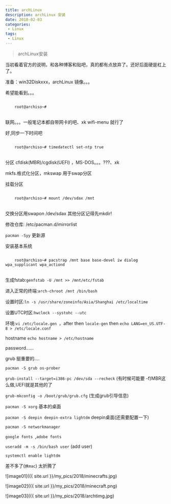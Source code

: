 ```yaml
---
title: archLinux
description: archLinux 安装
date: 2018-02-03
categories:
 - Linux
tags:
 - Linux
---
```


> archLinux安装


<!-- more -->

当初看着官方的说明，和各种博客和贴吧，真的都有点放弃了。还好后面硬是杠上了。

准备：win32Diskxxx，archLinux 镜像。。。

希望能看到。。。
<pre>
<code class="lang-Bash">
	root@archiso~#
</code>
</pre>

联网。。。一般笔记本都自带网卡的吧、xk wifi-menu 就行了

好,同步一下时间吧
<pre>
<code class="lang-Bash">
	root@archiso~# timedatectl set-ntp true
</code>
</pre>

分区 cfdisk(MBR)/cgdisk(UEFI) ，MS-DOS。。。???、xk

mkfs.格式化分区，mkswap 用于swap分区

挂载分区

<pre>
<code class="lang-Bash">
	root@archiso~# mount /dev/sdax /mnt
</code>
</pre>

交换分区用swapon /dev/sdax
其他分区记得先mkdir!

修改仓库: /etc/pacman.d/mirrorlist

`pacman -Syy` 更新源

安装基本系统

<pre>
<code class="lang-Bash">
	root@archiso~# pacstrap /mnt base base-devel iw dialog wpa_supplicant wpa_actiond
</code>
</pre>

生成fstab:`genfstab -U /mnt >> /mnt/etc/fstab`

进入正常的终端:`arch-chroot /mnt /bin/bash`

设置时区:`ln -s /usr/share/zoneinfo/Asia/Shanghai /etc/localtime`

设置UTC时区:`hwclock --systohc --utc`

环境:`vi /etc/locale.gen `，after then   `locale-gen` then `echo LANG=en_US.UTF-8 > /etc/locale.conf`

hostname `echo hostname > /etc/hostname`

password......

grub 挺重要的....

`pacman -S grub os-prober`

`grub-install --target=i386-pc /dev/sda --recheck` (有时候可能要 -f)MBR这么做,UEFI就是其他的了

`grub-mkconfig -o /boot/grub/grub.cfg` (生成grub引导信息)

`pacman -S xorg` 基本的桌面

`pacman -S deepin deepin-extra lightdm` deepin桌面(还需要配置一下)

`pacman -S networkmanager` 

`google fonts `,`adobe fonts`

`useradd -m -s /bin/bash user` (add user)

`systemctl enable lightdm` 

差不多了(`换mac`) 太折腾了

![image01]({{ site.url }}/my_pics/2018/minecrafts.jpg)

![image02]({{ site.url }}/my_pics/2018/minecraft.png)

![image03]({{ site.url }}/my_pics/2018/archtimg.jpg)